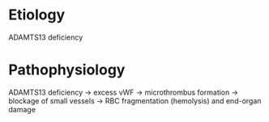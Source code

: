 # Etiology
ADAMTS13 deficiency
# Pathophysiology
ADAMTS13 deficiency → excess vWF → microthrombus formation → blockage of small vessels → RBC fragmentation (hemolysis) and end-organ damage
